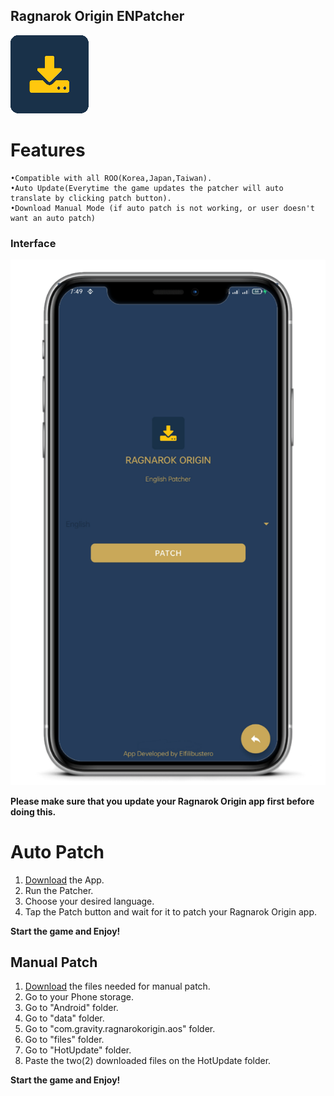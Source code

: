 ## Ragnarok Origin ENPatcher

![Icon](/assets/images/app_icon.png)

# Features

```
•Compatible with all ROO(Korea,Japan,Taiwan).
•Auto Update(Everytime the game updates the patcher will auto translate by clicking patch button).
•Download Manual Mode (if auto patch is not working, or user doesn't want an auto patch)
```



### Interface

![Phone](https://github.com/RO-ENPatcher/RO-ENPatcher.github.io/raw/main/assets/images/phone.png)


**Please make sure that you update your Ragnarok Origin app first before doing this.**



# Auto Patch

1. [Download]("https://github.com/RO-ENPatcher/file/releases/download/roo-en-patcher/Ragnarok.Origin.-.EN_1.0.8.apk") the App.
2. Run the Patcher.
3. Choose your desired language.
4. Tap the Patch button and wait for it to patch your Ragnarok Origin app.

**Start the game and Enjoy!**

## Manual Patch

1. [Download]("https://github.com/RO-ENPatcher/file/raw/main/HotUpdate.zip") the files needed for manual patch.
2. Go to your Phone storage.
3. Go to "Android" folder.
4. Go to "data" folder.
5. Go to "com.gravity.ragnarokorigin.aos" folder.
6. Go to "files" folder.
7. Go to "HotUpdate" folder.
8. Paste the two(2) downloaded files on the HotUpdate folder.


**Start the game and Enjoy!**


